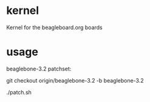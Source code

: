 kernel
======

Kernel for the beagleboard.org boards

usage
======

beaglebone-3.2 patchset:

git checkout origin/beaglebone-3.2 -b beaglebone-3.2

./patch.sh

